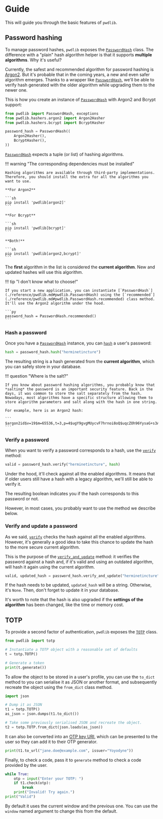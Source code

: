 # Guide

This will guide you through the basic features of `pwdlib`.

## Password hashing

To manage password hashes, `pwdlib` exposes the [`PasswordHash`](./reference/pwdlib.md#pwdlib.PasswordHash) class. The difference with a "plain" hash algorithm helper is that it supports **multiple algorithms**. Why it's useful?

Currently, the safest and recommended algorithm for password hashing is [Argon2](https://en.wikipedia.org/wiki/Argon2). But it's probable that in the coming years, a new and even safer algorithm emerges. Thanks to a wrapper like [`PasswordHash`](./reference/pwdlib.md#pwdlib.PasswordHash), we'll be able to verify hash generated with the older algorithm while upgrading them to the newer one.

This is how you create an instance of [`PasswordHash`](./reference/pwdlib.md#pwdlib.PasswordHash) with Argon2 and Bcrypt support:

```py
from pwdlib import PasswordHash, exceptions
from pwdlib.hashers.argon2 import Argon2Hasher
from pwdlib.hashers.bcrypt import BcryptHasher

password_hash = PasswordHash((
    Argon2Hasher(),
    BcryptHasher(),
))
```

[`PasswordHash`](./reference/pwdlib.md#pwdlib.PasswordHash) expects a tuple (or list) of hashing algorithms.

!!! warning "The corresponding dependencies must be installed"

    Hashing algorithms are available through third-party implementations. Therefore, you should install the extra for all the algorithms you want to use.

    **For Argon2**

    ```sh
    pip install 'pwdlib[argon2]'
    ```

    **For Bcrypt**

    ```sh
    pip install 'pwdlib[bcrypt]'
    ```

    **Both!**

    ```sh
    pip install 'pwdlib[argon2,bcrypt]'
    ```

The **first** algorithm in the list is considered the **current algorithm**. New and updated hashes will use this algorithm.

!!! tip "I don't know what to choose!"

    If you start a new application, you can instantiate [`PasswordHash`](./reference/pwdlib.md#pwdlib.PasswordHash) using the [`recommended`](./reference/pwdlib.md#pwdlib.PasswordHash.recommended) class method. It'll use the Argon2 algorithm under the hood.

    ```py
    password_hash = PasswordHash.recommended()
    ```

### Hash a password

Once you have a [`PasswordHash`](./reference/pwdlib.md#pwdlib.PasswordHash) instance, you can [`hash`](./reference/pwdlib.md#pwdlib.PasswordHash.hash) a user's password:

```py
hash = password_hash.hash("herminetincture")
```

The resulting string is a hash generated from the **current algorithm**, which you can safely store in your database.

!!! question "Where is the salt?"

    If you know about password hashing algorithms, you probably know that *salting* the password is an important security feature. Back in the days, it was common to store the salt separately from the hash. Nowadays, most algorithms have a specific structure allowing them to store algorithm parameters and salt along with the hash in one string.

    For example, here is an Argon2 hash:

    ```
    $argon2id$v=19$m=65536,t=3,p=4$ugY9gvgMUycvF7hrnoi8oQ$uqcZOh96YysaG+s3A+RcZIccgaiQsynxfBlqUNxeRT4
    ```

### Verify a password

When you want to verify a password corresponds to a hash, use the [`verify`](./reference/pwdlib.md#pwdlib.PasswordHash.verify) method:

```py
valid = password_hash.verify("herminetincture", hash)
```

Under the hood, it'll check against all the enabled algorithms. It means that if older users still have a hash with a legacy algorithm, we'll still be able to verify it.

The resulting boolean indicates you if the hash corresponds to this password or not.

However, in most cases, you probably want to use the method we describe below.

### Verify and update a password

As we said, [`verify`](./reference/pwdlib.md#pwdlib.PasswordHash.verify) checks the hash against all the enabled algorithms. However, it's generally a good idea to take this chance to update the hash to the more secure current algorithm.

This is the purpose of the [`verify_and_update`](./reference/pwdlib.md#pwdlib.PasswordHash.verify_and_update) method: it verifies the password against a hash and, if it's valid and using an outdated algorithm, will hash it again using the current algorithm.

```py
valid, updated_hash = password_hash.verify_and_update("herminetincture", hash)
```

If the hash needs to be updated, `updated_hash` will be a string. Otherwise, it's `None`. Then, don't forget to update it in your database.

It's worth to note that the hash is also upgraded if the **settings of the algorithm** has been changed, like the time or memory cost.

## TOTP

To provide a second factor of authentication, `pwdlib` exposes the [`TOTP`](./reference/pwdlib.totp.md#pwdlib.totp.TOTP) class.

```py
from pwdlib import totp

# Instantiate a TOTP object with a reasonable set of defaults
t = totp.TOTP()

# Generate a token
print(t.generate())
```

To allow the object to be stored in a user's profile, you can use the `to_dict` method to you can serialise it as JSON or another format, and subsequently recreate the object using the `from_dict` class method.

```py
import json

# Dump it as JSON
t1 = totp.TOTP()
as_json = json.dumps(t1.to_dict())

# Take some previously serialised JSON and recreate the object.
t2 = totp.TOTP.from_dict(json.loads(as_json))
```

It can also be converted into an [OTP key URI](https://github.com/google/google-authenticator/wiki/Key-Uri-Format), which can be presented to the user so they can add it to their OTP generator.

```py
print(t1.to_url("jane.doe@example.com", issuer="Yoyodyne"))
```

Finally, to check a code, pass it to `generate` method to check a code provided by the user.

```py
while True:
    otp = input("Enter your TOTP: ")
    if t1.check(otp):
        break
    print("Invalid! Try again.")
print("Valid")
```

By default it uses the current window and the previous one. You can use the `window` named argument to change this from the default.
